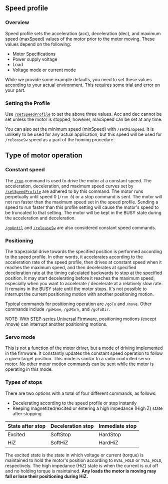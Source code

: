 ## Speed profile
### Overview
Speed profile sets the acceleration (acc), deceleration (dec), and maximum speed (maxSpeed) values of the motor prior to the motor moving.
These values depend on the following:

- Motor Specifications
- Power supply voltage
- Load
- Voltage mode or current mode

While we provide some example defaults, you need to set these values according to your actual environment. This requires some trial and error on your part.

### Setting the Profile
Use [`/setSpeedProfile`](https://ponoor.com/en/docs/step400/osc-command-reference/speed-profile/#setspeedprofile_intmotorid_floatacc_floatdec_floatmaxspeed) to set the above three values. Acc and dec
cannot be set unless the motor is stopped; however, maxSpeed can be set at any time.

You can also set the minimum speed (minSpeed) with `/setMinSpeed`. It is unlikely to be used for any actual application, but this speed will be used for `/releaseSw` speed as a part of the homing procedure.

## Type of motor operation
### Constant speed
The [`/run`](https://ponoor.com/en/docs/step400/osc-command-reference/motor-control/#run_intmotorid_floatspeed) command is used to drive the motor at a constant speed. The acceleration, deceleration, and maximum speed curves set by [`/setSpeedProfile`](https://ponoor.com/en/docs/step400/osc-command-reference/speed-profile/#setspeedprofile_intmotorid_floatacc_floatdec_floatmaxspeed) are adhered to by this command. The motor runs perpetually until speed 0 (`/run 0`) or a stop command is sent. The motor will not run faster than the maximum speed set in the speed profile. Sending a speed to run faster than this profile setting will cause the motor's speed to be truncated to that setting. The motor will be kept in the BUSY state during the acceleration and deceleration.

[`/goUntil`](https://ponoor.com/en/docs/step400/osc-command-reference/homing/#gountil_intmotorid_boolact_floatspeed) and [`/releaseSw`](https://ponoor.com/en/docs/step400/osc-command-reference/homing/#releasesw_intmotorid_boolact_booldir) are also considered constant speed commands.

### Positioning
The trapezoidal drive towards the specified position is performed according to the speed profile. In other words, it accelerates according to the acceleration rate of the speed profile, then drives at constant speed when it reaches the maximum speed, and then decelerates at specified deceleration rate at the timing calculated backwards to stop at the specified position. It may start decelerating before it reaches the maximum speed, especially when you want to accelerate / decelerate at a relatively slow rate. It remains in the BUSY state until the motor stops. It's not possible to interrupt the current positioning motion with another positioning motion.

Typical commands for positioning operation are `/goTo` and `/move`. Other commands include `/goHome`, `/goMark`, and `/goToDir`.

NOTE: With [STEP-series Universal Firmware](https://github.com/ponoor/step-series-universal-firmware), positioning motions (except /move) can interrupt another positioning motions.

### Servo mode
This is not a function of the motor driver, but a mode of driving implemented in the firmware. It constantly updates the constant speed operation to follow a given target position. This mode is similar to a radio controlled servo motor. No other motor motion commands can be sent while the motor is operating in this mode.

### Types of stops
There are two options with a total of four different commands, as follows:

-  Decelerating according to the speed profile or stop instantly
-  Keeping magnetized/excited or entering a high impedance (High Z) state after stopping

| State after stop | Deceleration stop | Immediate stop |
| --- | --- | --- |
| Excited | SoftStop | HardStop |
| HiZ | SoftHiZ | HardHiZ |

The excited state is the state in which voltage or current (torque) is maintained to hold the motor's position according to `KVAL_HOLD` or `TVAL_HOLD`, respectively. The high impedance (HiZ) state is when the current is cut off and no holding torque is maintained. **Any loads the motor is moving may fall or lose their positioning during HiZ.**
